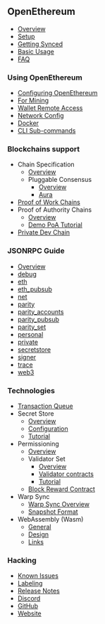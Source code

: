 ## OpenEthereum
- [Overview](OpenEthereum)
- [Setup](Setup)
- [Getting Synced](Getting-Synced)
- [Basic Usage](Basic-Usage)
- [FAQ](FAQ)

### Using OpenEthereum
- [Configuring OpenEthereum](Configuring-OpenEthereum)
- [For Mining](Mining)
- [Wallet Remote Access](Wallet-Remote-Access)
- [Network Config](Network-Configuration)
- [Docker](Docker)
- [CLI Sub-commands](CLI-Sub-commands)

### Blockchains support
- Chain Specification
  - [Overview](Chain-specification)
  - Pluggable Consensus
    - [Overview](Pluggable-Consensus)
    - [Aura](Aura)
- [Proof of Work Chains](Proof-of-Work-Chains)
- Proof of Authority Chains
  - [Overview](Proof-of-Authority-Chains)
  - [Demo PoA Tutorial](Demo-PoA-tutorial)
- [Private Dev Chain](Private-development-chain)

### JSONRPC Guide
- [Overview](JSONRPC)
- [debug](JSONRPC-debug-module)
- [eth](JSONRPC-eth-module)
- [eth_pubsub](JSONRPC-eth_pubsub-module)
- [net](JSONRPC-net-module)
- [parity](JSONRPC-parity-module)
- [parity_accounts](JSONRPC-parity_accounts-module)
- [parity_pubsub](JSONRPC-parity_pubsub-module)
- [parity_set](JSONRPC-parity_set-module)
- [personal](JSONRPC-personal-module)
- [private](JSONRPC-private-module)
- [secretstore](JSONRPC-secretstore-module)
- [signer](JSONRPC-signer-module)
- [trace](JSONRPC-trace-module)
- [web3](JSONRPC-web3-module)

### Technologies
- [Transaction Queue](Transactions-Queue)
- Secret Store
  - [Overview](Secret-Store)
  - [Configuration](Secret-Store-Configuration)
  - [Tutorial](Secret-Store-Tutorial-overview)
- Permissioning
  - [Overview](Permissioning)
  - Validator Set
    - [Overview](Validator-Set)
    - [Validator contracts](Validator-contracts)
    - [Tutorial](Validator-Set-Tutorial-Overview)
  - [Block Reward Contract](Block-Reward-Contract)
- Warp Sync
  - [Warp Sync Overview](Warp-Sync)
  - [Snapshot Format](Warp-Sync-Snapshot-Format)
- WebAssembly (Wasm)
  - [General](WebAssembly-Home)
  - [Design](WebAssembly-Design)
  - [Links](WebAssembly-Links)

### Hacking
- [Known Issues](https://github.com/openethereum/openethereum/issues) <i class="fa fa-external-link"></i>
- [Labeling](Labelling)
- [Release Notes](https://github.com/openethereum/openethereum/blob/master/CHANGELOG.md) <i class="fa fa-external-link"></i>
- [Discord](https://discord.io/openethereum) <i class="fa fa-external-link"></i>
- [GitHub](https://github.com/openethereum/openethereum) <i class="fa fa-external-link"></i>
- [Website](https://openethereum.org) <i class="fa fa-external-link"></i>
